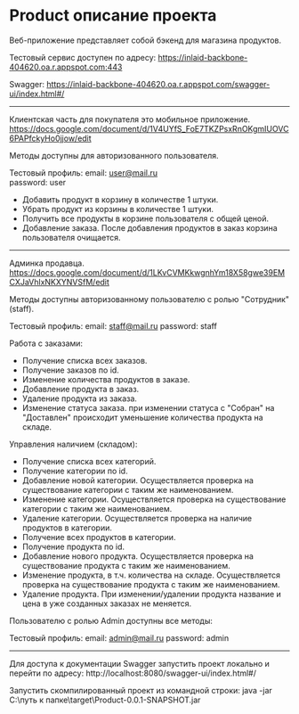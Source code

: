 # Product описание проекта

Веб-приложение представляет собой бэкенд для магазина продуктов.

Тестовый сервис доступен по адресу: https://inlaid-backbone-404620.oa.r.appspot.com:443

Swagger: https://inlaid-backbone-404620.oa.r.appspot.com/swagger-ui/index.html#/

-----------------------------------------------------------------------------------------------------------------------------
Клиентская часть для покупателя это мобильное приложение.
https://docs.google.com/document/d/1V4UYfS_FoE7TKZPsxRnOKgmIUOVC6PAPfckyHo0jjow/edit

Методы доступны для авторизованного пользователя.

Тестовый профиль:
  email: user@mail.ru   
  password: user
  
- Добавить продукт в корзину в количестве 1 штуки.
- Убрать продукт из корзины в количестве 1 штуки.
- Получить все продукты в корзине пользователя с общей ценой.
- Добавление заказа. После добавления продуктов в заказ корзина пользователя очищается.
-----------------------------------------------------------------------------------------------------------------------------
Админка продавца.
https://docs.google.com/document/d/1LKvCVMKkwgnhYm18X58gwe39EMCXJaVhlxNKXYNVSfM/edit

Методы доступны авторизованному пользователю с ролью "Сотрудник"(staff).

Тестовый профиль:
  email: staff@mail.ru 
  password: staff


Работа с заказами:
- Получение списка всех заказов.
- Получение заказов по id.
- Изменение количества продуктов в заказе.
- Добавление продукта в заказ.
- Удаление продукта из заказа.
- Изменение статуса заказа. при изменении статуса с "Собран" на "Доставлен" происходит уменьшение количества продукта на складе.

Управления наличием (складом):

- Получение списка всех категорий.
- Получение категории по id.
- Добавление новой категории. Осуществляется проверка на существование категории с таким же наименованием.
- Изменение категории. Осуществляется проверка на существование категории с таким же наименованием.
- Удаление категории. Осуществляется проверка на наличие продуктов в категории.
- Получение всех продуктов в категории.
- Получение продукта по id.
- Добавление нового продукта. Осуществляется проверка на существование продукта с таким же наименованием.
- Изменение продукта, в т.ч. количества на складе. Осуществляется проверка на существование продукта с таким же наименованием.
- Удаление продукта.
При изменении/удалении продукта название и цена в уже созданных заказах не меняется.


Пользователю с ролью Admin доступны все методы:

Тестовый профиль:
email: admin@mail.ru
password: admin

-----------------------------------------------------------------------------------------------------------------------------
Для доступа к документации Swagger запустить проект локально и перейти по адресу: http://localhost:8080/swagger-ui/index.html#/ 

Запустить скомпилированный проект из командной строки: java -jar C:\путь к папке\target\Product-0.0.1-SNAPSHOT.jar
